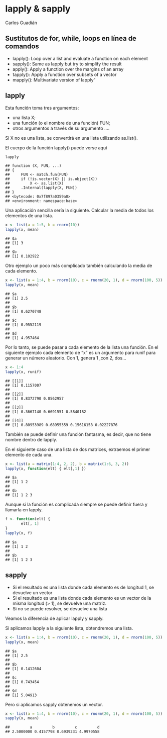 lapply & sapply
================
Carlos Guadián

## Sustitutos de for, while, loops en línea de comandos

-   lapply(): Loop over a list and evaluate a function on each element
-   sapply(): Same as lapply but try to simplify the result
-   apply(): Apply a function over the margins of an array
-   tapply(): Apply a function over subsets of a vector
-   mapply(): Multivariate version of lapply”

## lapply

Esta función toma tres argumentos:

-   una lista X;
-   una función (o el nombre de una función) FUN;
-   otros argumentos a través de su argumento ….

Si X no es una lista, se convertirá en una lista utilizando as.list().

El cuerpo de la función lapply() puede verse aquí

``` r
lapply
```

    ## function (X, FUN, ...) 
    ## {
    ##     FUN <- match.fun(FUN)
    ##     if (!is.vector(X) || is.object(X)) 
    ##         X <- as.list(X)
    ##     .Internal(lapply(X, FUN))
    ## }
    ## <bytecode: 0x7f897a0359a0>
    ## <environment: namespace:base>

Una aplicación sencilla sería la siguiente. Calcular la media de todos
los elementos de una lista.

``` r
x <- list(a = 1:5, b = rnorm(10))
lapply(x, mean)
```

    ## $a
    ## [1] 3
    ## 
    ## $b
    ## [1] 0.102922

Otro ejemplo un poco más complicado también calculando la media de cada
elemento.

``` r
x <- list(a = 1:4, b = rnorm(10), c = rnorm(20, 1), d = rnorm(100, 5))
lapply(x, mean) 
```

    ## $a
    ## [1] 2.5
    ## 
    ## $b
    ## [1] 0.6270748
    ## 
    ## $c
    ## [1] 0.9552119
    ## 
    ## $d
    ## [1] 4.957464

Por lo tanto, se puede pasar a cada elemento de la lista una función. En
el siguiente ejemplo cada elemento de “x” es un argumento para runif
para generar un número aleatorio. Con 1, genera 1 ,con 2, dos…

``` r
x <- 1:4
lapply(x, runif) 
```

    ## [[1]]
    ## [1] 0.1157007
    ## 
    ## [[2]]
    ## [1] 0.8372790 0.8562957
    ## 
    ## [[3]]
    ## [1] 0.3667140 0.6691551 0.5840182
    ## 
    ## [[4]]
    ## [1] 0.80953989 0.68955359 0.15616158 0.02227876

También se puede definir una función fantasma, es decir, que no tiene
nombre dentro de lapply.

En el siguiente caso de una lista de dos matrices, extraemos el primer
elemento de cada una.

``` r
x <- list(a = matrix(1:4, 2, 2), b = matrix(1:6, 3, 2))
lapply(x, function(elt) { elt[,1] }) 
```

    ## $a
    ## [1] 1 2
    ## 
    ## $b
    ## [1] 1 2 3

Aunque si la función es complicada siempre se puede definir fuera y
llamarla en lapply.

``` r
f <- function(elt) {
       elt[, 1]
}
lapply(x, f)
```

    ## $a
    ## [1] 1 2
    ## 
    ## $b
    ## [1] 1 2 3

## sapply

-   Si el resultado es una lista donde cada elemento es de longitud 1,
    se devuelve un vector
-   Si el resultado es una lista donde cada elemento es un vector de la
    misma longitud (&gt; 1), se devuelve una matriz.
-   Si no se puede resolver, se devuelve una lista

Veamos la diferencia de aplicar lapply y sapply.

Si aplicamos lapply a la siguiente lista, obtendremos una lista.

``` r
x <- list(a = 1:4, b = rnorm(10), c = rnorm(20, 1), d = rnorm(100, 5))
lapply(x, mean)
```

    ## $a
    ## [1] 2.5
    ## 
    ## $b
    ## [1] 0.1412604
    ## 
    ## $c
    ## [1] 0.743454
    ## 
    ## $d
    ## [1] 5.04913

Pero si aplicamos sapply obtenemos un vector.

``` r
x <- list(a = 1:4, b = rnorm(10), c = rnorm(20, 1), d = rnorm(100, 5))
sapply(x, mean)
```

    ##         a         b         c         d 
    ## 2.5000000 0.4157798 0.6939231 4.9970558
